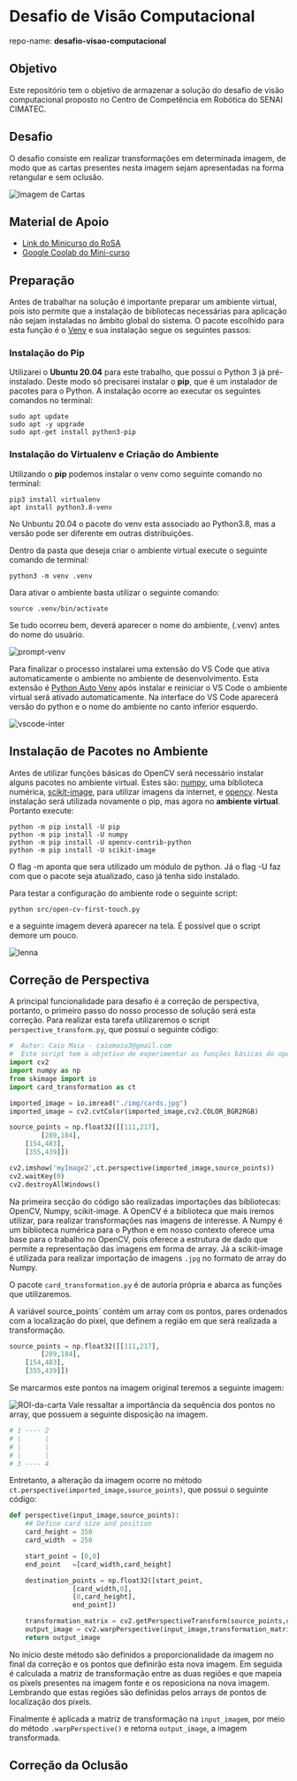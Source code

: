 # Desafio de Visão Computacional
repo-name: **desafio-visao-computacional**

## Objetivo

Este repositório tem o objetivo de armazenar a solução do desafio de visão computacional proposto no Centro de Competência em Robótica do SENAI CIMATEC.

## Desafio

O desafio consiste em realizar transformações em determinada imagem, de modo que as cartas presentes nesta imagem sejam apresentadas na forma retangular e sem oclusão.

![Imagem de Cartas](img/cards.jpg)


## Material de Apoio

- [Link do Minicurso do RoSA](https://github.com/Brazilian-Institute-of-Robotics/bir-mini-robotic-vision/tree/presentation)
- [Google Coolab do Mini-curso](https://colab.research.google.com/drive/1ozEWpFhsqHC6vI3QS-IxH6HThysonxKq)


## Preparação

Antes de trabalhar na solução é importante preparar um ambiente virtual, pois isto permite que a instalação de bibliotecas necessárias para aplicação não sejam instaladas no âmbito global do sistema.
O pacote escolhido para esta função é o [Venv](https://docs.python.org/3/library/venv.html) e sua instalação segue os seguintes passos:

### Instalação do Pip

Utilizarei o **Ubuntu 20.04** para este trabalho, que possui o Python 3 já pré-instalado. Deste modo só precisarei instalar o **pip**, que é um instalador de pacotes para o Python. A instalação ocorre ao executar os seguintes comandos no terminal:

```console
sudo apt update
sudo apt -y upgrade
sudo apt-get install python3-pip
```
### Instalação do Virtualenv e Criação do Ambiente

Utilizando o **pip** podemos instalar o venv como seguinte comando no terminal:

```console
pip3 install virtualenv
apt install python3.8-venv
```
No Unbuntu 20.04 o pacote do venv esta associado ao Python3.8, mas a versão pode ser diferente em outras distribuições.

Dentro da pasta que deseja criar o ambiente virtual execute o seguinte comando de terminal:
```console
python3 -m venv .venv
```
Dara ativar o ambiente basta utilizar o  seguinte comando:
```console
source .venv/bin/activate
```
Se tudo ocorreu bem, deverá aparecer o nome do ambiente, (.venv) antes do nome do usuário.

![prompt-venv](img/readme/prompt.png)

Para finalizar o processo instalarei uma extensão do VS Code que ativa automaticamente o ambiente no ambiente de desenvolvimento. Esta extensão é [Python Auto Venv](https://marketplace.visualstudio.com/items?itemName=whinarn.python-auto-venv) após instalar e reiniciar o VS Code o ambiente virtual será ativado automaticamente. Na interface do VS Code aparecerá versão do python e o nome do ambiente no canto inferior esquerdo.

![vscode-inter](img/readme/vscode-interface.png)


## Instalação de Pacotes no Ambiente

Antes de utilizar funções básicas do OpenCV será necessário instalar alguns pacotes no ambiente virtual. Estes são: [numpy](https://numpy.org/), uma biblioteca numérica, [scikit-image](https://scikit-image.org/), para utilizar imagens da internet, e [opencv](https://opencv.org/). Nesta instalação será utilizada novamente o pip, mas agora no **ambiente virtual**. Portanto execute:

```console
python -m pip install -U pip
python -m pip install -U numpy
python -m pip install -U opencv-contrib-python
python -m pip install -U scikit-image
```

O flag -m aponta que sera utilizado um módulo de python. Já o flag -U faz com que o pacote seja atualizado, caso já tenha sido instalado.

Para testar a configuração do ambiente rode o seguinte script:
```console
python src/open-cv-first-touch.py
```
e a seguinte imagem deverá aparecer na tela. É possível que o script demore um pouco.

![lenna](img/readme/lenna.png)


## Correção de Perspectiva


A principal funcionalidade para  desafio é a correção de perspectiva, portanto, o primeiro passo do nosso processo de solução será esta correção.
Para realizar esta tarefa utilizaremos o script ``perspective_transform.py``, que possui o seguinte código:

```python
#  Autor: Caio Maia - caiomaia3@gmail.com
#  Este script tem o objetivo de experimentar as funções básicas do open-cv
import cv2
import numpy as np
from skimage import io
import card_transformation as ct

imported_image = io.imread("./img/cards.jpg")
imported_image = cv2.cvtColor(imported_image,cv2.COLOR_BGR2RGB)

source_points = np.float32([[111,217],
        [289,184],
	[154,483],
	[355,439]])

cv2.imshow('myImage2',ct.perspective(imported_image,source_points))
cv2.waitKey(0) 
cv2.destroyAllWindows()
```

Na primeira secção do código são realizadas importações das bibliotecas: OpenCV, Numpy, scikit-image. A OpenCV é a biblioteca que mais iremos utilizar, para realizar transformações nas imagens de interesse. A Numpy é um biblioteca numérica para o Python e em nosso contexto oferece uma base para o trabalho no OpenCV, pois oferece a estrutura de dado que permite a representação das imagens em forma de array. Já a scikit-image é utilizada para realizar importação de imagens ``.jpg`` no formato de array do Numpy.

O pacote ``card_transformation.py`` é de autoria própria e abarca as funções que utilizaremos.

A variável source_points` contém um array com os pontos, pares ordenados com a localização do pixel, que definem a região em que será realizada a transformação.

```python
source_points = np.float32([[111,217],
        [289,184],
	[154,483],
	[355,439]])
```
Se marcarmos este pontos na imagem original teremos a seguinte imagem:

![ROI-da-carta](/img/ROI.png)
 Vale ressaltar a importância da sequência dos pontos no array, que possuem a seguinte disposição na imagem.

```python
# 1 ---- 2
# |      |
# |      |
# |      |
# 3 ---- 4
```
Entretanto, a alteração da imagem ocorre no método ``ct.perspective(imported_image,source_points)``, que possui o seguinte código:

```python
def perspective(input_image,source_points):
	## Define card size and position
	card_height = 350
	card_width  = 250

	start_point = [0,0]
	end_point   =[card_width,card_height]

	destination_points = np.float32([start_point,
				[card_width,0],
				[0,card_height],
				end_point])

	transformation_matrix = cv2.getPerspectiveTransform(source_points,destination_points)
	output_image = cv2.warpPerspective(input_image,transformation_matrix,(card_width,card_height))
	return output_image
```

No início deste método são definidos a proporcionalidade da imagem no final da correção e os pontos que definirão esta nova imagem. Em seguida é calculada a matriz de transformação entre as duas regiões e que mapeia os pixels presentes na imagem fonte e os reposiciona na nova imagem. Lembrando que estas regiões são definidas pelos arrays de pontos de localização dos pixels.

Finalmente é aplicada a matriz de transformação na ``input_imagem``, por meio do método ``.warpPerspective()`` e retorna ``output_image``, a imagem transformada.



## Correção da Oclusão



